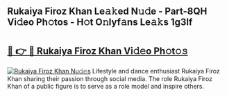 ## Rukaiya Firoz Khan Le𝚊𝚔ed N𝚞𝚍e - Part-8QH Vi𝚍eo Ph𝚘tos - H𝚘t O𝚗lyf𝚊ns Le𝚊𝚔s 1g3lf

# <h2><a href="http://hf5cttc.feru.top/?c=Rukaiya+Firoz+Khan">🔗 👉 🔴 Rukaiya Firoz Khan Vi𝚍𝚎o Ph𝚘t𝚘𝚜</a></h2>

[![Rukaiya Firoz Khan Nu𝚍𝚎s](https://i.imgur.com/0TWrTi3.gif)](http://hf5cttc.feru.top/?c=Rukaiya+Firoz+Khan)
Lifestyle and dance enthusiast Rukaiya Firoz Khan sharing their passion through social media. The role Rukaiya Firoz Khan of a public figure is to serve as a role model and inspire others. 
